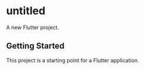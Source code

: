 # untitled

A new Flutter project.

## Getting Started

This project is a starting point for a Flutter application.


